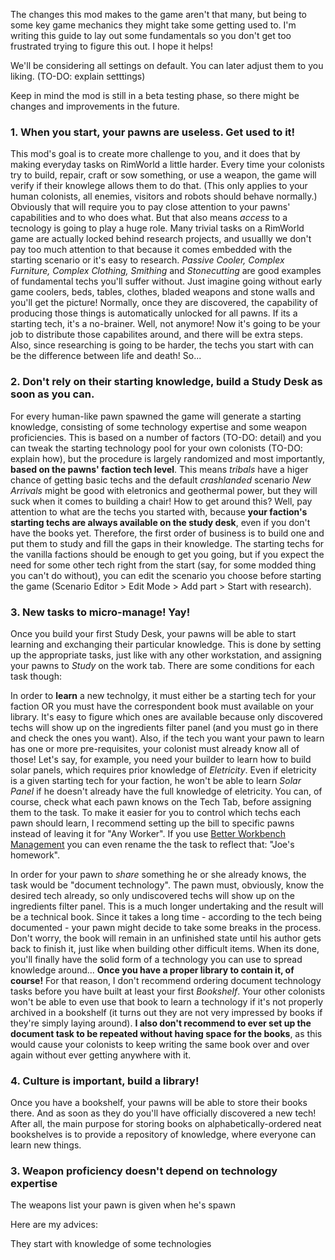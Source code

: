 The changes this mod makes to the game aren't that many, but being to some key game mechanics they might take some getting used to. I'm writing this guide to lay out some fundamentals so you don't get too frustrated trying to figure this out. I hope it helps!

We'll be considering all settings on default. You can later adjust them to you liking. (TO-DO: explain setttings)

Keep in mind the mod is still in a beta testing phase, so there might be changes and improvements in the future.

### 1. When you start, your pawns are useless. Get used to it!
This mod's goal is to create more challenge to you, and it does that by making everyday tasks on RimWorld a little harder. Every time your colonists try to build, repair, craft or sow something, or use a weapon, the game will verify if their knowlege allows them to do that. (This only applies to your human colonists, all enemies, visitors and robots should behave normally.) Obviously that will require you to pay close attention to your pawns' capabilities and to who does what. But that also means _access_ to a tecnology is going to play a huge role. Many trivial tasks on a RimWorld game are actually locked behind research projects, and usuallly we don't pay too much attention to that because it comes embedded with the starting scenario or it's easy to research. _Passive Cooler, Complex Furniture, Complex Clothing, Smithing_ and _Stonecutting_ are good examples of fundamental techs you'll suffer without. Just imagine going without early game coolers, beds, tables, clothes, bladed weapons and stone walls and you'll get the picture! Normally, once they are discovered, the capability of producing those things is automatically unlocked for all pawns. If its a starting tech, it's a no-brainer. Well, not anymore! Now it's going to be your job to distribute those capabilites around, and there will be extra steps. Also, since researching is going to be harder, the techs you start with can be the difference between life and death! So...

### 2. Don't rely on their starting knowledge, build a **Study Desk** as soon as you can.
For every human-like pawn spawned the game will generate a starting knowledge, consisting of some technology expertise and some weapon proficiencies. This is based on a number of factors (TO-DO: detail) and you can tweak the starting technology pool for your own colonists (TO-DO: explain how), but the procedure is largely randomized and most importantly, **based on the pawns' faction tech level**. This means _tribals_ have a higer chance of getting basic techs and the default _crashlanded_ scenario _New Arrivals_ might be good with eletronics and geothermal power, but they will suck when it comes to building a chair! How to get around this? Well, pay attention to what are the techs you started with, because **your faction's starting techs are always available on the study desk**, even if you don't have the books yet. Therefore, the first order of business is to build one and put them to study and fill the gaps in their knowledge. The starting techs for the vanilla factions should be enough to get you going, but if you expect the need for some other tech right from the start (say, for some modded thing you can't do without), you can edit the scenario you choose before starting the game (Scenario Editor > Edit Mode > Add part > Start with research).

### 3. New tasks to micro-manage! Yay!
Once you build your first Study Desk, your pawns will be able to start learning and exchanging their particular knowledge. This is done by setting up the appropriate tasks, just like with any other workstation, and assigning your pawns to _Study_ on the work tab. There are some conditions for each task though:

In order to **learn** a new technolgy, it must either be a starting tech for your faction OR you must have the correspondent book must available on your library. It's easy to figure which ones are available because only discovered techs will show up on the ingredients filter panel (and you must go in there and check the ones you want). Also, if the tech you want your pawn to learn has one or more pre-requisites, your colonist must already know all of those!  Let's say, for example, you need your builder to learn how to build solar panels, which requires prior knowledge of _Eletricity_. Even if eletricity is a given starting tech for your faction, he won't be able to learn _Solar Panel_ if he doesn't already have the full knowledge of eletricity. You can, of course, check what each pawn knows on the Tech Tab, before assigning them to the task. To make it easier for you to control which techs each pawn should learn, I recommend setting up the bill to specific pawns instead of leaving it for "Any Worker". If you use [Better Workbench Management](https://steamcommunity.com/sharedfiles/filedetails/?id=935982361) you can even rename the the task to reflect that: "Joe's homework".

In order for your pawn to _share_ something he or she already knows, the task would be "document technology". The pawn must, obviously, know the desired tech already, so only undiscovered techs will show up on the ingredients filter panel. This is a much longer undertaking and the result will be a technical book. Since it takes a long time - according to the tech being documented - your pawn might decide to take some breaks in the process. Don't worry, the book will remain in an unfinished state until his author gets back to finish it, just like when building other difficult items. When its done, you'll finally have the solid form of a technology you can use to spread knowledge around... **Once you have a proper library to contain it, of course!** For that reason, I don't recommend ordering document technology tasks before you have built at least your first _Bookshelf_. Your other colonists won't be able to even use that book to learn a technology if it's not properly archived in a bookshelf (it turns out they are not very impressed by books if they're simply laying around). **I also don't recommend to ever set up the document task to be repeated without having space for the books**, as this would cause your colonists to keep writing the same book over and over again without ever getting anywhere with it.

### 4. Culture is important, build a library!
Once you have a bookshelf, your pawns will be able to store their books there. And as soon as they do you'll have officially discovered a new tech! After all, the main purpose for storing books on alphabetically-ordered neat bookshelves is to provide a repository of knowledge, where everyone can learn new things. 



### 


### 3. Weapon proficiency doesn't depend on technology expertise
The weapons list your pawn is given when he's spawn 


Here are my advices:


They start with knowledge of some technologies